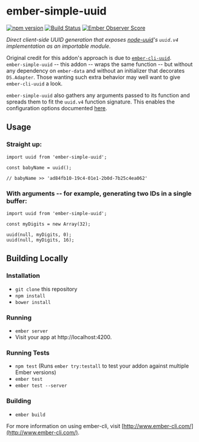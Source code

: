 # ember-simple-uuid

[![npm version](https://badge.fury.io/js/ember-simple-uuid.svg)](https://badge.fury.io/js/ember-simple-uuid) [![Build Status](https://travis-ci.org/BrianSipple/ember-simple-uuid.svg?branch=master)](https://travis-ci.org/BrianSipple/ember-simple-uuid) [![Ember Observer Score](http://emberobserver.com/badges/ember-simple-uuid.svg)](http://emberobserver.com/addons/ember-simple-uuid)


_Direct client-side UUID generation that exposes [node-uuid](https://github.com/broofa/node-uuid)'s `uuid.v4` implementation as an importable module_.

Original credit for this addon's approach is due to [`ember-cli-uuid`](https://github.com/thaume/ember-cli-uuid).  
`ember-simple-uuid` -- this addon -- wraps the same function -- but without any dependency on `ember-data` and without an initializer that decorates `DS.Adapter`. Those wanting such extra behavior may well want to give `ember-cli-uuid` a look.

`ember-simple-uuid` also gathers any arguments passed to its function and spreads them to fit the `uuid.v4` function signature. This enables the configuration options documented [here](https://github.com/broofa/node-uuid#uuidv4options--buffer--offset).


## Usage

### Straight up:
```
import uuid from 'ember-simple-uuid';

const babyName = uuid();

// babyName >> 'ad84fb10-19c4-01e1-2b0d-7b25c4ea062'

```

### With arguments -- for example, generating two IDs in a single buffer:
```
import uuid from 'ember-simple-uuid';

const myDigits = new Array(32);

uuid(null, myDigits, 0);
uuid(null, myDigits, 16);

```

## Building Locally

### Installation

* `git clone` this repository
* `npm install`
* `bower install`

### Running

* `ember server`
* Visit your app at http://localhost:4200.

### Running Tests

* `npm test` (Runs `ember try:testall` to test your addon against multiple Ember versions)
* `ember test`
* `ember test --server`

### Building

* `ember build`

For more information on using ember-cli, visit [http://www.ember-cli.com/](http://www.ember-cli.com/).
